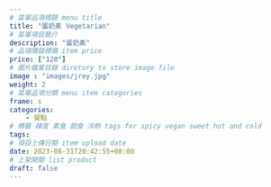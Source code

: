 ```yaml
---
# 菜單品項標題 menu title 
title: "蛋奶素 Vegetarian"
# 菜單項目簡介 
description: "蛋奶素"
# 品項價錢標價 item price 
price: ["120"]
# 圖片檔案目錄 diretory to store image file
image : "images/jrey.jpg"
weight: 2
# 菜單品項分類 menu item categories 
frame: s
categories: 
    - 餐點
# 標籤 辣度 素食 甜食 冷熱 tags for spicy vegan sweet hot and cold 
tags: 
# 項目上傳日期 item upload date 
date: 2023-08-31T20:42:55+08:00
# 上架開關 list product 
draft: false
---
```

